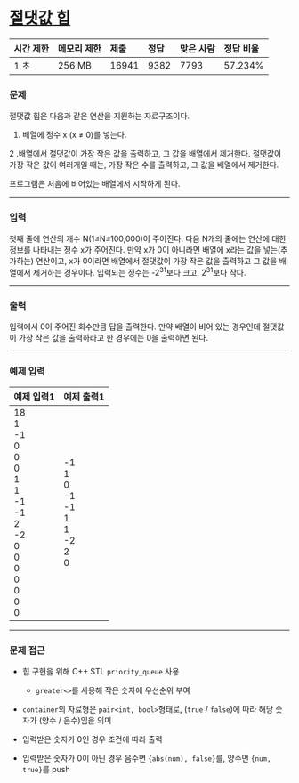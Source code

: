 # [절댓값 힙](https://www.acmicpc.net/problem/11286)

<div align = center>

| 시간 제한 | 메모리 제한 | 제출  | 정답 | 맞은 사람 | 정답 비율 |
| :-------- | :---------- | :---- | :--- | :-------- | :-------- |
| 1 초      | 256 MB      | 16941 | 9382 | 7793      | 57.234%   |

</div>

### 문제

절댓값 힙은 다음과 같은 연산을 지원하는 자료구조이다.

  1. 배열에 정수 x (x ≠ 0)를 넣는다.

  2 .배열에서 절댓값이 가장 작은 값을 출력하고, 그 값을 배열에서 제거한다. 절댓값이 가장 작은 값이 여러개일 때는, 가장 작은 수를 출력하고, 그 값을 배열에서 제거한다.

프로그램은 처음에 비어있는 배열에서 시작하게 된다.

---

### 입력

첫째 줄에 연산의 개수 N(1≤N≤100,000)이 주어진다. 다음 N개의 줄에는 연산에 대한 정보를 나타내는 정수 x가 주어진다. 만약 x가 0이 아니라면 배열에 x라는 값을 넣는(추가하는) 연산이고, x가 0이라면 배열에서 절댓값이 가장 작은 값을 출력하고 그 값을 배열에서 제거하는 경우이다. 입력되는 정수는 -2<sup>31</sup>보다 크고, 2<sup>31</sup>보다 작다.

---

### 출력

입력에서 0이 주어진 회수만큼 답을 출력한다. 만약 배열이 비어 있는 경우인데 절댓값이 가장 작은 값을 출력하라고 한 경우에는 0을 출력하면 된다.

---

### 예제 입력

| 예제 입력1                                                                                                         | 예제 출력1                                                  |
| :----------------------------------------------------------------------------------------------------------------- | :---------------------------------------------------------- |
| 18<br/>1<br/>-1<br/>0<br/>0<br/>0<br/>1<br/>1<br/>-1<br/>-1<br/>2<br/>-2<br/>0<br/>0<br/>0<br/>0<br/>0<br/>0<br/>0 | -1<br/>1<br/>0<br/>-1<br/>-1<br/>1<br/>1<br/>-2<br/>2<br/>0 |

---

### 문제 접근

  - 힙 구현을 위해 C++ STL `priority_queue` 사용

    - `greater<>`를 사용해 작은 숫자에 우선순위 부여

  - `container`의 자료형은 `pair<int, bool>`형태로, (`true` / `false`)에 따라 해당 숫자가 (양수 / 음수)임을 의미

  - 입력받은 숫자가 0인 경우 조건에 따라 출력

  - 입력받은 숫자가 0이 아닌 경우 음수면 `{abs(num), false}`를, 양수면 `{num, true}`를 push